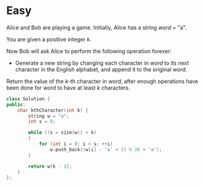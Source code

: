 # Easy

Alice and Bob are playing a game. Initially, Alice has a string $word$ = "a".

You are given a positive integer $k$.

Now Bob will ask Alice to perform the following operation forever:

- Generate a new string by changing each character in $word$ to its next character in the English alphabet, and append it to the original $word$.

Return the value of the $k$-th character in $word$, after enough operations have been done for $word$ to have at least $k$ characters.

```cpp
class Solution {
public:
    char kthCharacter(int k) {
        string w = "a";
        int s = 0;

        while ((s = size(w)) < k)
        {
            for (int i = 0; i < s; ++i)
                w.push_back((w[i] - 'a' + 1) % 26 + 'a');
        }

        return w[k - 1];
    }
};
```
